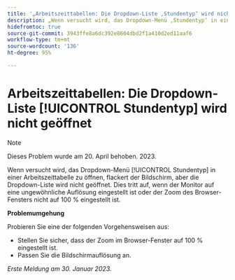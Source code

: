 ```yaml
---
title: '„Arbeitszeittabellen: Die Dropdown-Liste ‚Stundentyp‘ wird nicht geöffnet“'
description: „Wenn versucht wird, das Dropdown-Menü ‚Stundentyp‘ in einer Arbeitszeittabelle zu öffnen, flackert der Bildschirm zwar, aber die Dropdown-Liste wird nicht geöffnet. Dies tritt auf, wenn der Monitor auf eine ungewöhnliche Auflösung eingestellt ist oder der Zoom des Browser-Fensters nicht auf 100 % eingestellt ist.“
hidefromtoc: true
source-git-commit: 3943ffe8a6dc392e8604dbd2f1a410d2ed11aaf6
workflow-type: tm+mt
source-wordcount: '136'
ht-degree: 95%

---
```



# Arbeitszeittabellen: Die Dropdown-Liste [!UICONTROL Stundentyp] wird nicht geöffnet

>[!NOTE]
>
>Dieses Problem wurde am 20. April behoben. 2023.

Wenn versucht wird, das Dropdown-Menü [!UICONTROL Stundentyp] in einer Arbeitszeittabelle zu öffnen, flackert der Bildschirm, aber die Dropdown-Liste wird nicht geöffnet. Dies tritt auf, wenn der Monitor auf eine ungewöhnliche Auflösung eingestellt ist oder der Zoom des Browser-Fensters nicht auf 100 % eingestellt ist.

**Problemumgehung**

Probieren Sie eine der folgenden Vorgehensweisen aus:

* Stellen Sie sicher, dass der Zoom im Browser-Fenster auf 100 % eingestellt ist.
* Passen Sie die Bildschirmauflösung an.

_Erste Meldung am 30. Januar 2023._

